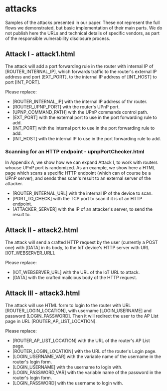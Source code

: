 # attacks
Samples of the attacks presented in our paper.
These not represent the full flows we demonstrated, but basic implementation of their main parts.
We do not publish here the URLs and technical details of specific vendors, as part of the responsible vulnerability disclosure process.

## Attack I - attack1.html

The attack will add a port forwarding rule in the router with internal IP of [ROUTER_INTERNAL_IP], which forwards traffic to the router's external IP address and port [EXT_PORT], to the internal IP address of [INT_HOST] to port [INT_PORT].

Please replace:
* [ROUTER_INTERNAL_IP] with the internal IP address of thr router.
* [ROUTER_UPNP_PORT] with the router's UPnP port.
* [UPNP_COMMAND_PATH] with the UPnP commands control path.
* [EXT_PORT] with the external port to use in the port forwarding rule to add.
* [INT_PORT] with the internal port to use in the port forwarding rule to add.
* [INT_HOST] with the internal IP to use in the port forwarding rule to add.

### Scanning for an HTTP endpoint - upnpPortChecker.html
In Appendix A, we show how we can expand Attack I, to work with routers whouse UPnP port is randomized. As an example, we show here a HTML page which scans a specific HTTP endpoint (which can of course be a UPnP server), and sends thes scan's result to an external server of the attacker.

* [ROUTER_INTERNAL_URL] with the internal IP of the device to scan.
* [PORT_TO_CHECK] with the TCP port to scan if it is of an HTTP endpoint.
* [ATTACKER_SERVER] with the IP of an attacker's server, to send the result to.


## Attack II - attack2.html

The attack will send a crafted HTTP request by the user (currently a POST one) with [DATA] in its body, to the IoT device's HTTP server with URL [IOT_WEBSERVER_URL].

Please replace:
* [IOT_WEBSERVER_URL] with the URL of the IoT URL to attack.
* [DATA] with the crafted mailcious body of the HTTP request.

## Attack III - attack3.html

The attack will use HTML form to login to the router with URL [ROUTER_LOGIN_LOCATION], with username [LOGIN_USERNAME] and password [LOGIN_PASSWORD]. Then it will redirect the user to the AP List page in URL [ROUTER_AP_LIST_LOCATION].

Please replace:
* [ROUTER_AP_LIST_LOCATION] with the URL of the router's AP List page.
* [ROUTER_LOGIN_LOCATION] with the URL of the router's Login page.
* [LOGIN_USERNAME_VAR] with the variable name of the username in the router's login form.
* [LOGIN_USERNAME] with the username to login with.
* [LOGIN_PASSWORD_VAR] with the variable name of the password in the router's login form.
* [LOGIN_PASSWORD] with the username to login with.




 
